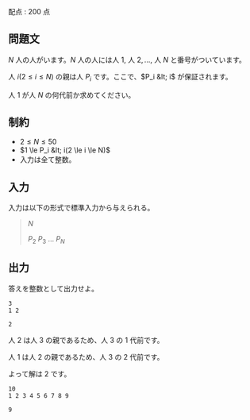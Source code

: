 配点 : $200$ 点

## 問題文

$N$ 人の人がいます。$N$ 人の人には人 $1,$ 人 $2,\dots,$ 人 $N$ と番号がついています。

人 $i(2 \le i \le N)$ の親は人 $P_i$ です。ここで、$P_i &lt; i$ が保証されます。

人 $1$ が人 $N$ の何代前か求めてください。

## 制約

- $2 \le N \le 50$
- $1 \le P_i &lt; i(2 \le i \le N)$
- 入力は全て整数。

## 入力

入力は以下の形式で標準入力から与えられる。

> $N$
> 
> $P_2$ $P_3$ $\dots$ $P_N$

## 出力

答えを整数として出力せよ。

```input1
3
1 2
```

```output1
2
```

人 $2$ は人 $3$ の親であるため、人 $3$ の $1$ 代前です。

人 $1$ は人 $2$ の親であるため、人 $3$ の $2$ 代前です。

よって解は $2$ です。

```input2
10
1 2 3 4 5 6 7 8 9
```

```output2
9
```